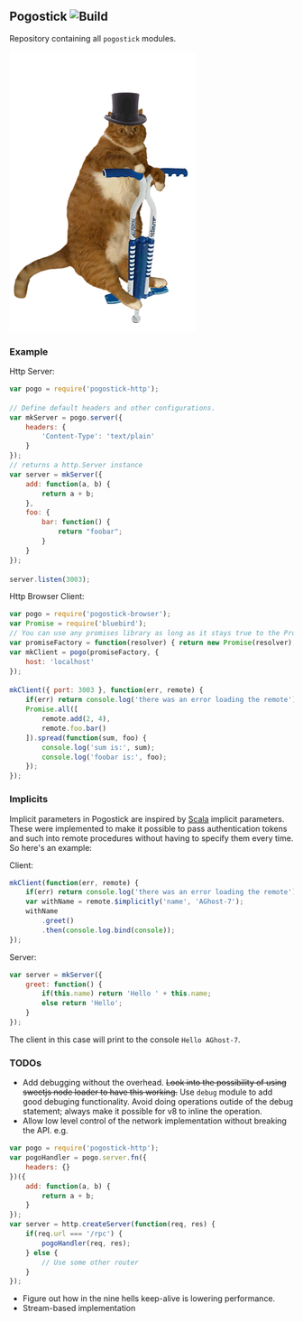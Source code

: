 ## Pogostick ![Build](https://travis-ci.org/AGhost-7/pogostick.svg?branch=master)
Repository containing all `pogostick` modules.

![PogoCat](https://raw.githubusercontent.com/AGhost-7/pogostick/master/pogo-cat.gif)

### Example

Http Server:
```javascript
var pogo = require('pogostick-http');

// Define default headers and other configurations.
var mkServer = pogo.server({
	headers: {
		'Content-Type': 'text/plain'
	}
});
// returns a http.Server instance
var server = mkServer({
	add: function(a, b) {
		return a + b;
	},
	foo: {
		bar: function() {
			return "foobar";
		}
	}
});

server.listen(3003);
```

Http Browser Client:
```javascript
var pogo = require('pogostick-browser');
var Promise = require('bluebird');
// You can use any promises library as long as it stays true to the Promise/A+ spec.
var promiseFactory = function(resolver) { return new Promise(resolver); };
var mkClient = pogo(promiseFactory, {
	host: 'localhost'
});

mkClient({ port: 3003 }, function(err, remote) {
	if(err) return console.log('there was an error loading the remote');
	Promise.all([
		remote.add(2, 4),
		remote.foo.bar()
	]).spread(function(sum, foo) {
		console.log('sum is:', sum);
		console.log('foobar is:', foo);
	});
});
```

### Implicits
Implicit parameters in Pogostick are inspired by [Scala][1] implicit 
parameters. These were implemented to make it possible to pass authentication
tokens and such into remote procedures without having to specify them every 
time. So here's an example:

Client:
```javascript
mkClient(function(err, remote) {
	if(err) return console.log('there was an error loading the remote');
	var withName = remote.$implicitly('name', 'AGhost-7');
	withName
		.greet()
		.then(console.log.bind(console));
});
```

Server:
```javascript
var server = mkServer({
	greet: function() {
		if(this.name) return 'Hello ' + this.name;
		else return 'Hello';
	}
});
```

The client in this case will print to the console `Hello AGhost-7`.

[1]: http://docs.scala-lang.org/tutorials/tour/implicit-parameters.html

### TODOs
- Add debugging without the overhead. ~~Look into the possibility of using 
sweetjs node loader to have this working.~~ Use `debug` module to add good 
debuging functionality. Avoid doing operations outide of the debug statement; 
always make it possible for v8 to inline the operation.
- Allow low level control of the network implementation without breaking the 
API. e.g.
```javascript
var pogo = require('pogostick-http');
var pogoHandler = pogo.server.fn({
	headers: {}
})({
	add: function(a, b) {
		return a + b;
	}
});
var server = http.createServer(function(req, res) {
	if(req.url === '/rpc') {
		pogoHandler(req, res);
	} else {
		// Use some other router
	}
});
```
- Figure out how in the nine hells keep-alive is lowering performance.
- Stream-based implementation

